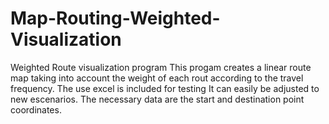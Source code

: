 # Map-Routing-Weighted-Visualization
Weighted Route visualization program 
This progam creates a linear route map taking into account the weight of each rout according to the travel frequency. 
The use excel is included for testing
It can easily be adjusted to new escenarios. The necessary data are the start and destination point coordinates.
